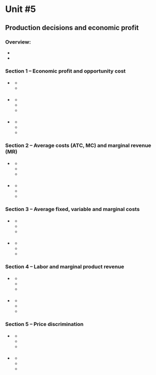 # Unit #5
## Production decisions and economic profit

### Overview:
* 
* 

### Section 1 – Economic profit and opportunity cost
* #### 
  * 
  * 

* #### 
  * 
  * 
  * 

* #### 
  * 
  * 
  * 

### Section 2 – Average costs (ATC, MC) and marginal revenue (MR)
* #### 
  * 
  * 
  * 

* #### 
  * 
  * 
  * 

### Section 3 – Average fixed, variable and marginal costs
* #### 
  * 
  * 
  * 

* #### 
  * 
  * 
  * 

### Section 4 – Labor and marginal product revenue
* #### 
  * 
  * 
  * 

* #### 
  * 
  * 
  * 

### Section 5 – Price discrimination
* #### 
  * 
  * 
  * 

* #### 
  * 
  * 
  * 

